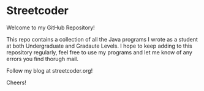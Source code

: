 # Streetcoder

Welcome to my GitHub Repository!

This repo contains a collection of all the Java programs I wrote as a student at both Undergraduate and Gradaute Levels. I hope to keep adding to this repository regularly, feel free to use my programs and let me know of any errors you find thorugh mail.

Follow my blog at streetcoder.org!

Cheers!
